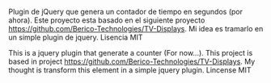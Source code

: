 Plugin de jQuery que genera un contador de tiempo en segundos (por ahora).
Este proyecto esta basado en el siguiente proyecto  https://github.com/Berico-Technologies/TV-Displays. Mi idea es tramarlo en un simple plugin de jquery.
Lisencia MIT

This is a jquery plugin that generate a counter (For now...).
This project is based in project https://github.com/Berico-Technologies/TV-Displays. My thought is transform this element in a simple jquery plugin.
Lincense MIT